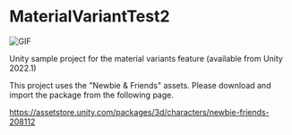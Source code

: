 # MaterialVariantTest2

![GIF](https://user-images.githubusercontent.com/343936/197323562-eead076c-f089-45e9-80bc-e7ba1ced443b.gif)

Unity sample project for the material variants feature (available from Unity 2022.1)

This project uses the "Newbie & Friends" assets.
Please download and import the package from the following page.

https://assetstore.unity.com/packages/3d/characters/newbie-friends-208112
